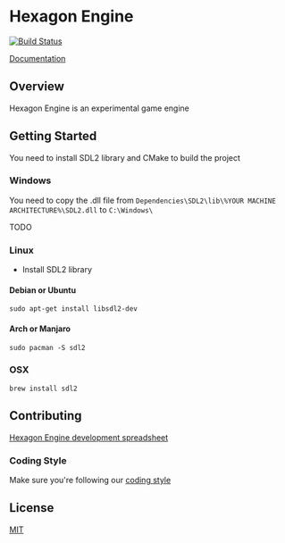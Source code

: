 # Hexagon Engine

[![Build Status](https://dev.azure.com/andraantariksa/Hexagon%20Engine/_apis/build/status/andraantariksa.hexagon-engine?branchName=master)](https://dev.azure.com/andraantariksa/Hexagon%20Engine/_build/latest?definitionId=5&branchName=master)

[Documentation](http://andraaa.github.io/hexagon-engine/)

## Overview

Hexagon Engine is an experimental game engine

## Getting Started

You need to install SDL2 library and CMake to build the project

### Windows

You need to copy the .dll file from `Dependencies\SDL2\lib\%YOUR MACHINE ARCHITECTURE%\SDL2.dll` to `C:\Windows\`

TODO

### Linux

- Install SDL2 library

#### Debian or Ubuntu

```
sudo apt-get install libsdl2-dev
```

#### Arch or Manjaro

```
sudo pacman -S sdl2
```

### OSX

```
brew install sdl2
```

## Contributing

[Hexagon Engine development spreadsheet](https://docs.google.com/spreadsheets/d/1WMGvrobR7Ager_eN6XkKIVlJqdemyFAZAxzZmSg1G-s/edit?usp=sharing)

### Coding Style

Make sure you're following our [coding style](Docs/CodingStyle.md)

## License

[MIT](LICENSE)